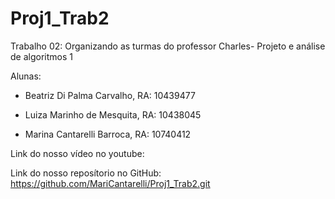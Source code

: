 # Proj1_Trab2

Trabalho 02: Organizando as turmas do professor Charles- Projeto e análise de algoritmos 1

Alunas:

- Beatriz Di Palma Carvalho, RA: 10439477

- Luiza Marinho de Mesquita, RA: 10438045

- Marina Cantarelli Barroca, RA: 10740412

Link do nosso vídeo no youtube:

Link do nosso reposítorio no GitHub: https://github.com/MariCantarelli/Proj1_Trab2.git
